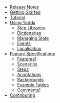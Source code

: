 * [Release Notes](release-notes/README.md)
* [Getting Started](getting-started/README.md)
* [Tutorial](tutorial/README.md)
* [Using Yadda](usage/README.md)
    * [Step Libraries](usage/step-libraries.md)
    * [Dictionaries](usage/dictionaries.md)
    * [Managing State](usage/managing-state.md)
    * [Events](usage/events.md)
    * [Localisation](usage/localisation.md)
* [Feature Specifications](feature-specs/README.md)
    * [Features](feature-specs/features.md)]
    * [Scenarios](feature-specs/scenarios.md)
    * [Steps](feature-specs/steps.md)
    * [Annotations](feature-specs/annotations.md)
    * [Backgrounds](feature-specs/backgrounds.md)
    * [Example Tables](feature-specs/example-tables.md)
    * [Comments](feature-specs/comments.md)]
* [Contributing](contributing/README.md)
